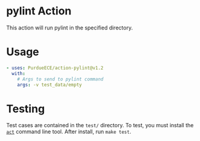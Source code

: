 # pylint Action

This action will run pylint in the specified directory.

# Usage
```yaml
- uses: PurdueECE/action-pylint@v1.2
  with:
    # Args to send to pylint command
    args: -v test_data/empty
```

# Testing
Test cases are contained in the `test/` directory.
To test, you must install the [`act`](https://github.com/nektos/act) command line tool.
After install, run `make test`.